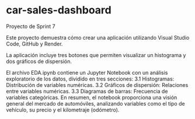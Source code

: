 # car-sales-dashboard
Proyecto de Sprint 7

Este proyecto demuestra cómo crear una aplicación utilizando Visual Studio Code, GitHub y Render.

La aplicación incluye tres botones que permiten visualizar un histograma y dos gráficos de dispersión.

El archivo EDA.ipynb contiene un Jupyter Notebook con un análisis exploratorio de los datos, dividido en tres secciones:
3.1 Histogramas: Distribución de variables numéricas.
3.2 Gráficos de dispersión: Relaciones entre variables numéricas.
3.3 Diagramas de barras: Frecuencia de variables categóricas.
En resumen, el notebook proporciona una visión general del mercado de automóviles, analizando variables como el tipo de vehículo, su precio y el kilometraje (odómetro).